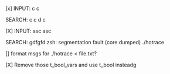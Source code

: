 [x] INPUT:
c
c

SEARCH:
c
c
d
c

[X] INPUT:
asc
asc

SEARCH:
gdfgfd
zsh: segmentation fault (core dumped)  ./hotrace

[] format msgs for ./hotrace < file.txt?

[X] Remove those t_bool_vars and use t_bool insteadg